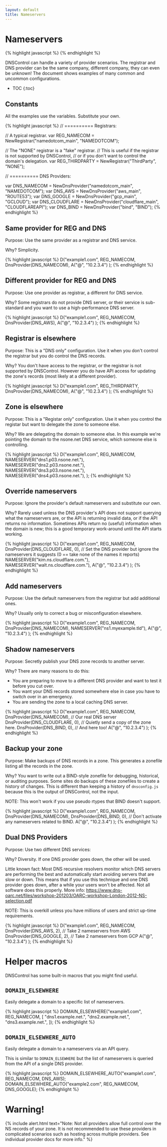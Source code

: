 ```yaml
---
layout: default
title: Nameservers
---
```


# Nameservers

{% highlight javascript %}
{% endhighlight %}

DNSControl can handle a variety of provider scenarios. The registrar and DNS
provider can be the same company, different company, they can even be unknown!
The document shows examples of many common and uncommon configurations.

* TOC
{:toc}

## Constants

All the examples use the variables.  Substitute your own.

{% highlight javascript %}
// ========== Registrars:

// A typical registrar.
var REG_NAMECOM = NewRegistrar("namedotcom_main", "NAMEDOTCOM");

// The "NONE" registrar is a "fake" registrar.
// This is useful if the registrar is not supported by DNSControl,
// or if you don't want to control the domain's delegation.
var REG_THIRDPARTY = NewRegistrar("ThirdParty", "NONE");

// ========== DNS Providers:

var DNS_NAMECOM = NewDnsProvider("namedotcom_main", "NAMEDOTCOM");
var DNS_AWS = NewDnsProvider("aws_main", "ROUTE53");
var DNS_GOOGLE = NewDnsProvider("gcp_main", "GCLOUD");
var DNS_CLOUDFLARE = NewDnsProvider("cloudflare_main", "CLOUDFLAREAPI");
var DNS_BIND = NewDnsProvider("bind", "BIND");
{% endhighlight %}

## Same provider for REG and DNS

Purpose:
Use the same provider as a registrar and DNS service.

Why?
Simplicity.

{% highlight javascript %}
D("example1.com", REG_NAMECOM,
  DnsProvider(DNS_NAMECOM),
  A("@", "10.2.3.4")
);
{% endhighlight %}

## Different provider for REG and DNS

Purpose:
Use one provider as registrar, a different for DNS service.

Why?
Some registrars do not provide DNS server, or their service is sub-standard and
you want to use a high-performance DNS server.


{% highlight javascript %}
D("example1.com", REG_NAMECOM,
  DnsProvider(DNS_AWS),
  A("@", "10.2.3.4")
);
{% endhighlight %}

## Registrar is elsewhere

Purpose:
This is a "DNS only" configuration.  Use it when you don't control the
registrar but you do control the DNS records.

Why?
You don't have access to the registrar, or the registrar is not
supported by DNSControl. However you do have API access for
updating the zone's records (most likely at a different provider).

{% highlight javascript %}
D("example1.com", REG_THIRDPARTY,
  DnsProvider(DNS_NAMECOM),
  A("@", "10.2.3.4")
);
{% endhighlight %}

## Zone is elsewhere

Purpose:
This is a "Registar only" configuration.  Use it when you control the registar but want to delegate the zone to someone else.

Why?
We are delegating the domain to someone else. In this example we're
pointing the domain to the nsone.net DNS service, which someone else is
controlling.

{% highlight javascript %}
D("example1.com", REG_NAMECOM,
  NAMESERVER("dns1.p03.nsone.net."),
  NAMESERVER("dns2.p03.nsone.net."),
  NAMESERVER("dns3.p03.nsone.net."),
  NAMESERVER("dns4.p03.nsone.net."),
);
{% endhighlight %}

## Override nameservers

Purpose:
Ignore the provider's default nameservers and substitute our own.

Why?
Rarely used unless the DNS provider's API does not support querying what the
nameservers are, or the API is returning invalid data, or if the API returns no
information.  Sometimes APIs return no (useful) information when the domain
is new; this is a good temporary work-around until the API starts working.

{% highlight javascript %}
D("example1.com", REG_NAMECOM,
  DnsProvider(DNS_CLOUDFLARE, 0),  // Set the DNS provider but ignore the nameservers it suggests (0 == take none of the names it reports)
  NAMESERVER("kim.ns.cloudflare.com."),
  NAMESERVER("walt.ns.cloudflare.com."),
  A("@", "10.2.3.4")
);
{% endhighlight %}

## Add nameservers

Purpose:
Use the default nameservers from the registrar but add additional ones.

Why?
Usually only to correct a bug or misconfiguration elsewhere.

{% highlight javascript %}
D("example1.com", REG_NAMECOM,
  DnsProvider(DNS_NAMECOM),
  NAMESERVER("ns1.myexample.tld"),
  A("@", "10.2.3.4")
);
{% endhighlight %}

## Shadow nameservers

Purpose:
Secretly publish your DNS zone records to another server.

Why?
There are many reasons to do this:

* You are preparing to move to a different DNS provider and want to test it before you cut over.
* You want your DNS records stored somewhere else in case you have to switch over in an emergency.
* You are sending the zone to a local caching DNS server.

{% highlight javascript %}
D("example1.com", REG_NAMECOM,
  DnsProvider(DNS_NAMECOM), // Our real DNS server
  DnsProvider(DNS_CLOUDFLARE, 0), // Quietly send a copy of the zone here.
  DnsProvider(DNS_BIND, 0), // And here too!
  A("@", "10.2.3.4")
);
{% endhighlight %}

## Backup your zone

Purpose:
Make backups of DNS records in a zone.  This generates a zonefile listing all
the records in the zone.

Why?
You want to write out a BIND-style zonefile for debugging, historical, or
auditing purposes. Some sites do backups of these zonefiles to create a history
of changes. This is different than keeping a history of `dnsconfig.js` because
this is the output of DNSControl, not the input.

NOTE: This won't work if you use pseudo rtypes that BIND doesn't support.

{% highlight javascript %}
D("example1.com", REG_NAMECOM,
  DnsProvider(DNS_NAMECOM),
  DnsProvider(DNS_BIND, 0), // Don't activate any nameservers related to BIND.
  A("@", "10.2.3.4")
);
{% endhighlight %}

## Dual DNS Providers

Purpose:
Use two different DNS services:

Why?
Diversity. If one DNS provider goes down, the other will be used.

Little known fact: Most DNS recursive resolvers monitor which DNS
servers are performing the best and automatically start avoiding
servers that are slow or down. This means that if you use this technique
and one DNS provider goes down, after a
while your users won't be affected.  Not all software does this properly.
More info: https://www.dns-oarc.net/files/workshop-201203/OARC-workshop-London-2012-NS-selection.pdf

NOTE: This is overkill unless you have millions of users and strict up-time requirements.

{% highlight javascript %}
D("example1.com", REG_NAMECOM,
  DnsProvider(DNS_AWS, 2),  // Take 2 nameservers from AWS
  DnsProvider(DNS_GOOGLE, 2),  // Take 2 nameservers from GCP
  A("@", "10.2.3.4")
);
{% endhighlight %}

# Helper macros

DNSControl has some built-in macros that you might find useful.

## `DOMAIN_ELSEWHERE`

Easily delegate a domain to a specific list of nameservers.

{% highlight javascript %}
DOMAIN_ELSEWHERE("example1.com", REG_NAMECOM, [
    "dns1.example.net.",
    "dns2.example.net.",
    "dns3.example.net.",
]);
{% endhighlight %}

## `DOMAIN_ELSEWHERE_AUTO`

Easily delegate a domain to a nameservers via an API query.

This is similar to `DOMAIN_ELSEWHERE` but the list
of nameservers is queried from the API of a single DNS provider.

{% highlight javascript %}
DOMAIN_ELSEWHERE_AUTO("example1.com", REG_NAMECOM, DNS_AWS);
DOMAIN_ELSEWHERE_AUTO("example2.com", REG_NAMECOM, DNS_GOOGLE);
{% endhighlight %}

# Warning!

{% include alert.html text="Note: Not all providers allow full control over the NS records of your zone. It is not recommended to use these providers in complicated scenarios such as hosting across multiple providers. See individual provider docs for more info." %}
